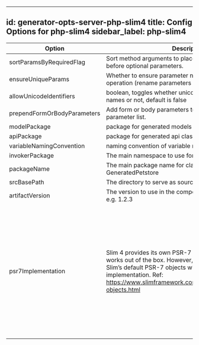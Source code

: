 
---
id: generator-opts-server-php-slim4
title: Config Options for php-slim4
sidebar_label: php-slim4
---

| Option | Description | Values | Default |
| ------ | ----------- | ------ | ------- |
|sortParamsByRequiredFlag|Sort method arguments to place required parameters before optional parameters.| |true|
|ensureUniqueParams|Whether to ensure parameter names are unique in an operation (rename parameters that are not).| |true|
|allowUnicodeIdentifiers|boolean, toggles whether unicode identifiers are allowed in names or not, default is false| |false|
|prependFormOrBodyParameters|Add form or body parameters to the beginning of the parameter list.| |false|
|modelPackage|package for generated models| |null|
|apiPackage|package for generated api classes| |null|
|variableNamingConvention|naming convention of variable name, e.g. camelCase.| |camelCase|
|invokerPackage|The main namespace to use for all classes. e.g. Yay\Pets| |null|
|packageName|The main package name for classes. e.g. GeneratedPetstore| |null|
|srcBasePath|The directory to serve as source root.| |null|
|artifactVersion|The version to use in the composer package version field. e.g. 1.2.3| |null|
|psr7Implementation|Slim 4 provides its own PSR-7 implementation so that it works out of the box. However, you are free to replace Slim&rsquo;s default PSR-7 objects with a third-party implementation. Ref: https://www.slimframework.com/docs/v4/concepts/value-objects.html|<dl><dt>**slim-psr7**</dt><dd>Slim PSR-7 Message implementation</dd><dt>**nyholm-psr7**</dt><dd>Nyholm PSR-7 Message implementation</dd><dt>**guzzle-psr7**</dt><dd>Guzzle PSR-7 Message implementation</dd><dt>**zend-diactoros**</dt><dd>Zend Diactoros PSR-7 Message implementation</dd><dl>|slim-psr7|

